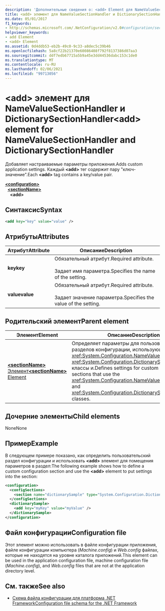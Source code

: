 ```yaml
---
description: 'Дополнительные сведения о: <add> Element для NameValueSectionHandler и DictionarySectionHandler'
title: <add> элемент для NameValueSectionHandler и DictionarySectionHandler
ms.date: 05/01/2017
f1_keywords:
- http://schemas.microsoft.com/.NetConfiguration/v2.0#configuration/sectionName/add
helpviewer_keywords:
- add Element
- <add> Element
ms.assetid: 0d4ddb53-eb2b-49c0-9c33-a8dec5c39b46
ms.openlocfilehash: 5a8cf22b21370e60086408f792f8137386d07aa3
ms.sourcegitcommit: ddf7edb67715a5b9a45e3dd44536dabc153c1de0
ms.translationtype: MT
ms.contentlocale: ru-RU
ms.lasthandoff: 02/06/2021
ms.locfileid: "99713056"
---
```

# <a name="add-element-for-namevaluesectionhandler-and-dictionarysectionhandler"></a><span data-ttu-id="0bf59-103">\<add> элемент для NameValueSectionHandler и DictionarySectionHandler</span><span class="sxs-lookup"><span data-stu-id="0bf59-103">\<add> element for NameValueSectionHandler and DictionarySectionHandler</span></span>

<span data-ttu-id="0bf59-104">Добавляет настраиваемые параметры приложения.</span><span class="sxs-lookup"><span data-stu-id="0bf59-104">Adds custom application settings.</span></span> <span data-ttu-id="0bf59-105">Каждый **\<add>** тег содержит пару "ключ-значение".</span><span class="sxs-lookup"><span data-stu-id="0bf59-105">Each **\<add>** tag contains a key/value pair.</span></span>

[**\<configuration>**](configuration-element.md)\
&nbsp;&nbsp;[**\<sectionName>**](custom-element-2.md)\
&nbsp;&nbsp;&nbsp;&nbsp;**\<add>**

## <a name="syntax"></a><span data-ttu-id="0bf59-106">Синтаксис</span><span class="sxs-lookup"><span data-stu-id="0bf59-106">Syntax</span></span>

```xml
<add key="key" value="value" />
```

## <a name="attributes"></a><span data-ttu-id="0bf59-107">Атрибуты</span><span class="sxs-lookup"><span data-stu-id="0bf59-107">Attributes</span></span>

| <span data-ttu-id="0bf59-108">Атрибут</span><span class="sxs-lookup"><span data-stu-id="0bf59-108">Attribute</span></span> | <span data-ttu-id="0bf59-109">Описание</span><span class="sxs-lookup"><span data-stu-id="0bf59-109">Description</span></span> |
| --------- | ----------- |
| <span data-ttu-id="0bf59-110">**key**</span><span class="sxs-lookup"><span data-stu-id="0bf59-110">**key**</span></span>   | <span data-ttu-id="0bf59-111">Обязательный атрибут.</span><span class="sxs-lookup"><span data-stu-id="0bf59-111">Required attribute.</span></span><br><br><span data-ttu-id="0bf59-112">Задает имя параметра.</span><span class="sxs-lookup"><span data-stu-id="0bf59-112">Specifies the name of the setting.</span></span> |
| <span data-ttu-id="0bf59-113">**value**</span><span class="sxs-lookup"><span data-stu-id="0bf59-113">**value**</span></span> | <span data-ttu-id="0bf59-114">Обязательный атрибут.</span><span class="sxs-lookup"><span data-stu-id="0bf59-114">Required attribute.</span></span><br><br><span data-ttu-id="0bf59-115">Задает значение параметра.</span><span class="sxs-lookup"><span data-stu-id="0bf59-115">Specifies the value of the setting.</span></span> |

## <a name="parent-element"></a><span data-ttu-id="0bf59-116">Родительский элемент</span><span class="sxs-lookup"><span data-stu-id="0bf59-116">Parent element</span></span>

| <span data-ttu-id="0bf59-117">Элемент</span><span class="sxs-lookup"><span data-stu-id="0bf59-117">Element</span></span> | <span data-ttu-id="0bf59-118">Описание</span><span class="sxs-lookup"><span data-stu-id="0bf59-118">Description</span></span> |
| ------- | ------------|
| [<span data-ttu-id="0bf59-119">**\<sectionName>** Элемент</span><span class="sxs-lookup"><span data-stu-id="0bf59-119">**\<sectionName>** Element</span></span>](custom-element-2.md) | <span data-ttu-id="0bf59-120">Определяет параметры для пользовательских разделов конфигурации, использующих <xref:System.Configuration.NameValueSectionHandler> <xref:System.Configuration.DictionarySectionHandler> классы и.</span><span class="sxs-lookup"><span data-stu-id="0bf59-120">Defines settings for custom configuration sections that use the <xref:System.Configuration.NameValueSectionHandler> and <xref:System.Configuration.DictionarySectionHandler> classes.</span></span> |

## <a name="child-elements"></a><span data-ttu-id="0bf59-121">Дочерние элементы</span><span class="sxs-lookup"><span data-stu-id="0bf59-121">Child elements</span></span>

<span data-ttu-id="0bf59-122">None</span><span class="sxs-lookup"><span data-stu-id="0bf59-122">None</span></span>

## <a name="example"></a><span data-ttu-id="0bf59-123">Пример</span><span class="sxs-lookup"><span data-stu-id="0bf59-123">Example</span></span>

<span data-ttu-id="0bf59-124">В следующем примере показано, как определить пользовательский раздел конфигурации и использовать **\<add>** элемент для помещения параметров в раздел:</span><span class="sxs-lookup"><span data-stu-id="0bf59-124">The following example shows how to define a custom configuration section and use the **\<add>** element to put settings into the section:</span></span>

```xml
<configuration>
  <configSections>
    <section name="dictionarySample" type="System.Configuration.DictionarySectionHandler,System" />
  </configSections>
  <dictionarySample>
    <add key="myKey" value="myValue" />
  </dictionarySample>
</configuration>
```

## <a name="configuration-file"></a><span data-ttu-id="0bf59-125">Файл конфигурации</span><span class="sxs-lookup"><span data-stu-id="0bf59-125">Configuration file</span></span>

<span data-ttu-id="0bf59-126">Этот элемент можно использовать в файле конфигурации приложения, файле конфигурации компьютера (*Machine.config*) и *Web.config* файлах, которые не находятся на уровне каталога приложений.</span><span class="sxs-lookup"><span data-stu-id="0bf59-126">This element can be used in the application configuration file, machine configuration file (*Machine.config*), and *Web.config* files that are not at the application directory level.</span></span>

## <a name="see-also"></a><span data-ttu-id="0bf59-127">См. также</span><span class="sxs-lookup"><span data-stu-id="0bf59-127">See also</span></span>

- [<span data-ttu-id="0bf59-128">Схема файла конфигурации для платформа .NET Framework</span><span class="sxs-lookup"><span data-stu-id="0bf59-128">Configuration file schema for the .NET Framework</span></span>](index.md)
